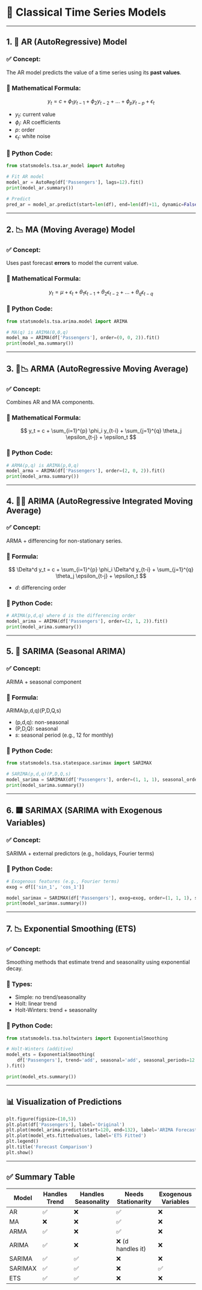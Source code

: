 # 📘 Classical Time Series Models

---

## 1. 🔁 AR (AutoRegressive) Model

### ✅ Concept:

The AR model predicts the value of a time series using its **past values**.

### 📐 Mathematical Formula:

$$
y_t = c + \phi_1 y_{t-1} + \phi_2 y_{t-2} + \dots + \phi_p y_{t-p} + \epsilon_t
$$

* $y_t$: current value
* $\phi_i$: AR coefficients
* $p$: order
* $\epsilon_t$: white noise

### 🧪 Python Code:

```python
from statsmodels.tsa.ar_model import AutoReg

# Fit AR model
model_ar = AutoReg(df['Passengers'], lags=12).fit()
print(model_ar.summary())

# Predict
pred_ar = model_ar.predict(start=len(df), end=len(df)+11, dynamic=False)
```

---

## 2. 📉 MA (Moving Average) Model

### ✅ Concept:

Uses past forecast **errors** to model the current value.

### 📐 Mathematical Formula:

$$
y_t = \mu + \epsilon_t + \theta_1 \epsilon_{t-1} + \theta_2 \epsilon_{t-2} + \dots + \theta_q \epsilon_{t-q}
$$

### 🧪 Python Code:

```python
from statsmodels.tsa.arima.model import ARIMA

# MA(q) is ARIMA(0,0,q)
model_ma = ARIMA(df['Passengers'], order=(0, 0, 2)).fit()
print(model_ma.summary())
```

---

## 3. 🔁📉 ARMA (AutoRegressive Moving Average)

### ✅ Concept:

Combines AR and MA components.

### 📐 Mathematical Formula:

$$
y_t = c + \sum_{i=1}^{p} \phi_i y_{t-i} + \sum_{j=1}^{q} \theta_j \epsilon_{t-j} + \epsilon_t
$$

### 🧪 Python Code:

```python
# ARMA(p,q) is ARIMA(p,0,q)
model_arma = ARIMA(df['Passengers'], order=(2, 0, 2)).fit()
print(model_arma.summary())
```

---

## 4. 🔁⏬ ARIMA (AutoRegressive Integrated Moving Average)

### ✅ Concept:

ARMA + differencing for non-stationary series.

### 📐 Formula:

$$
\Delta^d y_t = c + \sum_{i=1}^{p} \phi_i \Delta^d y_{t-i} + \sum_{j=1}^{q} \theta_j \epsilon_{t-j} + \epsilon_t
$$

* $d$: differencing order

### 🧪 Python Code:

```python
# ARIMA(p,d,q) where d is the differencing order
model_arima = ARIMA(df['Passengers'], order=(2, 1, 2)).fit()
print(model_arima.summary())
```

---

## 5. 📆 SARIMA (Seasonal ARIMA)

### ✅ Concept:

ARIMA + seasonal component

### 📐 Formula:

ARIMA(p,d,q)(P,D,Q,s)

* (p,d,q): non-seasonal
* (P,D,Q): seasonal
* $s$: seasonal period (e.g., 12 for monthly)

### 🧪 Python Code:

```python
from statsmodels.tsa.statespace.sarimax import SARIMAX

# SARIMA(p,d,q)(P,D,Q,s)
model_sarima = SARIMAX(df['Passengers'], order=(1, 1, 1), seasonal_order=(1, 1, 1, 12)).fit()
print(model_sarima.summary())
```

---

## 6. 🟦 SARIMAX (SARIMA with Exogenous Variables)

### ✅ Concept:

SARIMA + external predictors (e.g., holidays, Fourier terms)

### 🧪 Python Code:

```python
# Exogenous features (e.g., Fourier terms)
exog = df[['sin_1', 'cos_1']]

model_sarimax = SARIMAX(df['Passengers'], exog=exog, order=(1, 1, 1), seasonal_order=(1, 1, 1, 12)).fit()
print(model_sarimax.summary())
```

---

## 7. 📉 Exponential Smoothing (ETS)

### ✅ Concept:

Smoothing methods that estimate trend and seasonality using exponential decay.

### 📐 Types:

* Simple: no trend/seasonality
* Holt: linear trend
* Holt-Winters: trend + seasonality

### 🧪 Python Code:

```python
from statsmodels.tsa.holtwinters import ExponentialSmoothing

# Holt-Winters (additive)
model_ets = ExponentialSmoothing(
    df['Passengers'], trend='add', seasonal='add', seasonal_periods=12
).fit()

print(model_ets.summary())
```

---

## 📊 Visualization of Predictions

```python
plt.figure(figsize=(10,5))
plt.plot(df['Passengers'], label='Original')
plt.plot(model_arima.predict(start=120, end=132), label='ARIMA Forecast')
plt.plot(model_ets.fittedvalues, label='ETS Fitted')
plt.legend()
plt.title('Forecast Comparison')
plt.show()
```

---

## ✅ Summary Table

| Model   | Handles Trend | Handles Seasonality | Needs Stationarity | Exogenous Variables |
| ------- | ------------- | ------------------- | ------------------ | ------------------- |
| AR      | ✅             | ❌                   | ✅                  | ❌                   |
| MA      | ❌             | ❌                   | ✅                  | ❌                   |
| ARMA    | ✅             | ❌                   | ✅                  | ❌                   |
| ARIMA   | ✅             | ❌                   | ❌ (d handles it)   | ❌                   |
| SARIMA  | ✅             | ✅                   | ❌                  | ❌                   |
| SARIMAX | ✅             | ✅                   | ❌                  | ✅                   |
| ETS     | ✅             | ✅                   | ❌                  | ❌                   |

